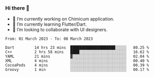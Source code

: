 ### Hi there 👋

<!--
**devcat37/devcat37** is a ✨ _special_ ✨ repository because its `README.md` (this file) appears on your GitHub profile.-->


- 🔭 I’m currently working on Chimicum application.
- 🌱 I’m currently learning Flutter/Dart.
- 👯 I’m looking to collaborate with UI designers.
<!-- - 🤔 I’m looking for help with ... -->

<!--START_SECTION:waka-->

```text
From: 01 March 2023 - To: 08 March 2023

Dart         14 hrs 23 mins  ████████████████████░░░░░   80.25 %
C++          2 hrs 58 mins   ████░░░░░░░░░░░░░░░░░░░░░   16.62 %
YAML         21 mins         ▓░░░░░░░░░░░░░░░░░░░░░░░░   02.04 %
XML          4 mins          ░░░░░░░░░░░░░░░░░░░░░░░░░   00.40 %
CocoaPods    4 mins          ░░░░░░░░░░░░░░░░░░░░░░░░░   00.39 %
Groovy       1 min           ░░░░░░░░░░░░░░░░░░░░░░░░░   00.17 %
```

<!--END_SECTION:waka-->
